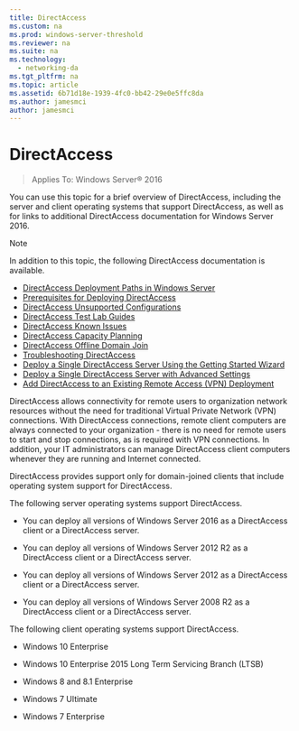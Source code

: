 ```yaml
---
title: DirectAccess
ms.custom: na
ms.prod: windows-server-threshold
ms.reviewer: na
ms.suite: na
ms.technology: 
  - networking-da
ms.tgt_pltfrm: na
ms.topic: article
ms.assetid: 6b71d18e-1939-4fc0-bb42-29e0e5ffc8da
ms.author: jamesmci
author: jamesmci
---
```

# DirectAccess

>Applies To: Windows Server&reg; 2016

You can use this topic for a brief overview of DirectAccess, including the server and client operating systems that support DirectAccess, as well as for links to additional DirectAccess documentation for  Windows Server 2016.  
  
> [!NOTE]  
> In addition to this topic, the following DirectAccess documentation is available.  
>   
> -   [DirectAccess Deployment Paths in Windows Server](DirectAccess-Deployment-Paths-in-Windows-Server.md)  
> -   [Prerequisites for Deploying DirectAccess](Prerequisites-for-Deploying-DirectAccess.md)  
> -   [DirectAccess Unsupported Configurations](DirectAccess-Unsupported-Configurations.md)  
> -   [DirectAccess Test Lab Guides](DirectAccess-Test-Lab-Guides.md)  
> -   [DirectAccess Known Issues](DirectAccess-Known-Issues.md)  
> -   [DirectAccess Capacity Planning](DirectAccess-Capacity-Planning.md) 
> -   [DirectAccess Offline Domain Join](DirectAccess-Offline-Domain-Join.md)  
> -   [Troubleshooting DirectAccess](Troubleshooting-DirectAccess.md)  
> -   [Deploy a Single DirectAccess Server Using the Getting Started Wizard](single-server-wizard/Deploy-a-Single-DirectAccess-Server-Using-the-Getting-Started-Wizard.md)  
> -   [Deploy a Single DirectAccess Server with Advanced Settings](single-server-advanced/Deploy-a-Single-DirectAccess-Server-with-Advanced-Settings.md)  
> -   [Add DirectAccess to an Existing Remote Access (VPN) Deployment](add-to-existing-vpn/Add-DirectAccess-to-an-Existing-Remote-Access--VPN--Deployment.md)  
  
DirectAccess  allows connectivity for remote users to organization network resources without the need for traditional Virtual Private Network (VPN) connections. With DirectAccess connections, remote client computers are always connected to your organization - there is no need for remote users to start and stop connections, as is required with VPN connections. In addition, your IT administrators can manage DirectAccess client computers whenever they are running and Internet connected.  
  
DirectAccess provides support only for domain-joined clients that include operating system support for DirectAccess.  
  
The following server operating systems support DirectAccess.  
  
-   You can deploy all versions of  Windows Server 2016 as a DirectAccess client or a DirectAccess server.  
  
-   You can deploy all versions of Windows Server 2012 R2 as a DirectAccess client or a DirectAccess server.  
  
-   You can deploy all versions of Windows Server 2012 as a DirectAccess client or a DirectAccess server.  
  
-   You can deploy all versions of Windows Server 2008 R2 as a DirectAccess client or a DirectAccess server.  
  
The following client operating systems support DirectAccess.  
  
-   Windows 10 Enterprise  
  
-   Windows 10 Enterprise 2015 Long Term Servicing Branch (LTSB)  
  
-   Windows 8 and 8.1 Enterprise  
  
-   Windows 7 Ultimate  
  
-   Windows 7 Enterprise
